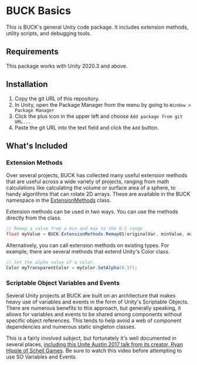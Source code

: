 # BUCK Basics

This is BUCK's general Unity code package. It includes extension methods, utility scripts, and debugging tools.

## Requirements

This package works with Unity 2020.3 and above.

## Installation

1. Copy the git URL of this repository.
2. In Unity, open the Package Manager from the menu by going to `Window > Package Manager`
3. Click the plus icon in the upper left and choose `Add package from git URL...`
4. Paste the git URL into the text field and click the `Add` button.

## What's Included

### Extension Methods

Over several projects, BUCK has collected many useful extension methods that are useful across a wide variety of projects, ranging from math calculations like calculating the volume or surface area of a sphere, to handy algorithms that can rotate 2D arrays. These are available in the BUCK namespace in the [ExtensionMethods](Runtime/ExtensionMethods.cs) class.

Extension methods can be used in two ways. You can use the methods directly from the class.

```cs
// Remap a value from a min and max to the 0-1 range
float myValue = BUCK.ExtensionMethods.Remap01(originalVar, minValue, maxValue);
```

Alternatively, you can call extension methods on existing types. For example, there are several methods that extend Unity's Color class.

```cs
// Set the alpha value of a color.
Color myTransparentColor = myColor.SetAlpha(0.5f);
```

### Scriptable Object Variables and Events

Several Unity projects at BUCK are built on an architecture that makes heavy use of variables and events in the form of Unity's Scriptable Objects. There are numerous benefits to this approach, but generally speaking, it allows for variables and events to be shared among components without specific object references. This tends to help avoid a web of component dependencies and numerous static singleton classes.

This is a fairly involved subject, but fortunately it's well documented in several places, [including this Unite Austin 2017 talk from its creator, Ryan Hipple of Schell Games](https://www.youtube.com/watch?v=raQ3iHhE_Kk). Be sure to watch this video before attempting to use SO Variables and Events. 
